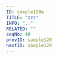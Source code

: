 ```yaml
---
ID: sample128a
TITLE: "zzz"
INFO: ".."
RELATED: ""
seqNo: 40
prevID: sample128
nextID: sample129
---
```


